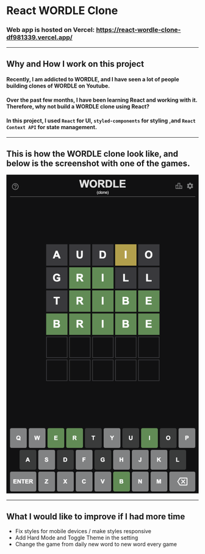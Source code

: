 # React WORDLE Clone

### Web app is hosted on Vercel: https://react-wordle-clone-df981339.vercel.app/
---
## Why and How I work on this project
#### Recently, I am addicted to WORDLE, and I have seen a lot of people building clones of WORDLE on Youtube.
#### Over the past few months, I have been learning React and working with it. Therefore, why not build a WORDLE clone using React?
#### In this project, I used `React` for UI, `styled-components` for styling ,and `React Context API` for state management.
---
## This is how the WORDLE clone look like, and below is the screenshot with one of the games.
<p align="center">
  <img src="https://github.com/DF981339/react-wordle-clone/blob/master/src/assets/screenshot/react-wordle-clone.png" alt="react-wordleclone">
</p>

---
## What I would like to improve if I had more time
* Fix styles for mobile devices / make styles responsive
* Add Hard Mode and Toggle Theme in the setting
* Change the game from daily new word to new word every game
